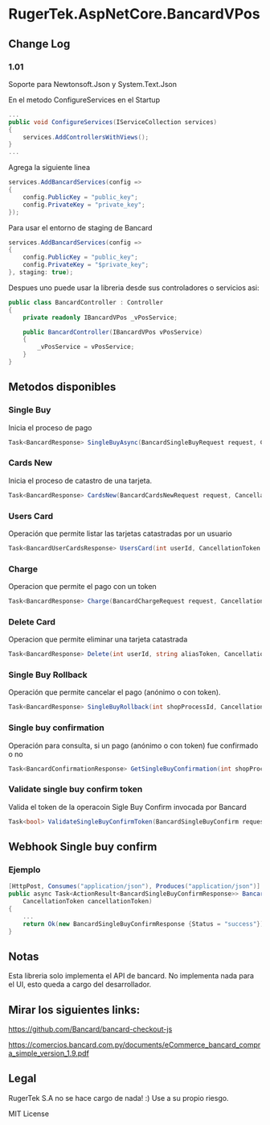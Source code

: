 # RugerTek.AspNetCore.BancardVPos

## Change Log

### 1.01

Soporte para Newtonsoft.Json y System.Text.Json

En el metodo ConfigureServices en el Startup

``` csharp
...
public void ConfigureServices(IServiceCollection services)
{
    services.AddControllersWithViews();
}
...
```

Agrega la siguiente linea
```csharp
services.AddBancardServices(config =>
{
    config.PublicKey = "public_key";
    config.PrivateKey = "private_key";
});
```

Para usar el entorno de staging de Bancard
```csharp
services.AddBancardServices(config =>
{
    config.PublicKey = "public_key";
    config.PrivateKey = "$private_key";
}, staging: true);
```

Despues uno puede usar la libreria desde sus controladores o servicios asi:

``` csharp
public class BancardController : Controller
{
    private readonly IBancardVPos _vPosService;

    public BancardController(IBancardVPos vPosService)
    {
        _vPosService = vPosService;
    }
}
```

## Metodos disponibles
### Single Buy
Inicia el proceso de pago
```csharp
Task<BancardResponse> SingleBuyAsync(BancardSingleBuyRequest request, CancellationToken cancellationToken = default);
```
### Cards New
Inicia el proceso de catastro de una tarjeta.
```csharp
Task<BancardResponse> CardsNew(BancardCardsNewRequest request, CancellationToken cancellationToken = default);
```
### Users Card
Operación que permite listar las tarjetas catastradas por un usuario
```csharp
Task<BancardUserCardsResponse> UsersCard(int userId, CancellationToken cancellationToken = default);
```
### Charge
Operacion que permite el pago con un token
```csharp
Task<BancardResponse> Charge(BancardChargeRequest request, CancellationToken cancellationToken = default);
```
### Delete Card
Operacion que permite eliminar una tarjeta catastrada
```csharp
Task<BancardResponse> Delete(int userId, string aliasToken, CancellationToken cancellationToken = default);
```
### Single Buy Rollback
Operación que permite cancelar el pago (anónimo o con token).
```csharp
Task<BancardResponse> SingleBuyRollback(int shopProcessId, CancellationToken cancellationToken = default);
```
### Single buy confirmation
Operación para consulta, si un pago (anónimo o con token) fue confirmado o no
```csharp
Task<BancardConfirmationResponse> GetSingleBuyConfirmation(int shopProcessId, CancellationToken cancellationToken = default);
```
### Validate single buy confirm token
Valida el token de la operacoin Sigle Buy Confirm invocada por Bancard
```csharp
Task<bool> ValidateSingleBuyConfirmToken(BancardSingleBuyConfirm request);
```

## Webhook Single buy confirm
### Ejemplo
```csharp
[HttpPost, Consumes("application/json"), Produces("application/json")]
public async Task<ActionResult<BancardSingleBuyConfirmResponse>> Bancard([FromBody] BancardSingleBuyConfirm model,
    CancellationToken cancellationToken)
{
    ...
    return Ok(new BancardSingleBuyConfirmResponse {Status = "success"});
}
```

## Notas
Esta libreria solo implementa el API de bancard. No implementa nada para el UI, esto queda a cargo del desarrollador.

## Mirar los siguientes links:

https://github.com/Bancard/bancard-checkout-js

https://comercios.bancard.com.py/documents/eCommerce_bancard_compra_simple_version_1.9.pdf

## Legal
RugerTek S.A no se hace cargo de nada! :) Use a su propio riesgo.

MIT License
